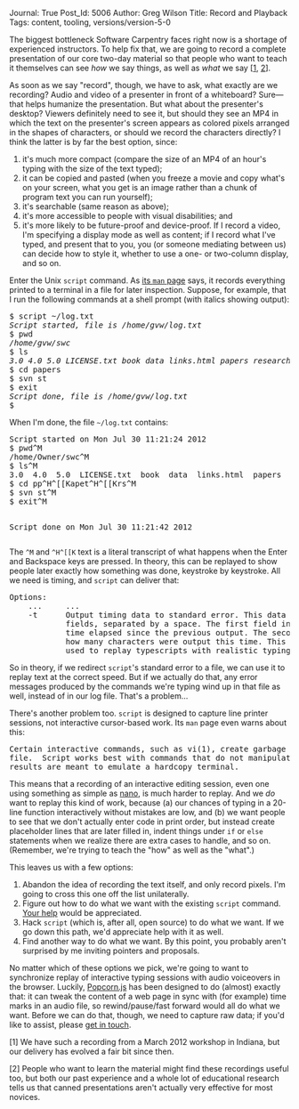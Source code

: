Journal: True
Post_Id: 5006
Author: Greg Wilson
Title: Record and Playback
Tags: content, tooling, versions/version-5-0

<p>The biggest bottleneck Software Carpentry faces right now is a shortage of experienced instructors. To help fix that, we are going to record a complete presentation of our core two-day material so that people who want to teach it themselves can see <em>how</em> we say things, as well as <em>what</em> we say [<a href="#1">1</a>, <a href="#2">2</a>].</p>
<p>As soon as we say "record", though, we have to ask, what exactly are we recording? Audio and video of a presenter in front of a whiteboard? Sure&mdash;that helps humanize the presentation. But what about the presenter's desktop? Viewers definitely need to see it, but should they see an MP4 in which the text on the presenter's screen appears as colored pixels arranged in the shapes of characters, or should we record the characters directly? I think the latter is by far the best option, since:</p>
<ol>
<li>it's much more compact (compare the size of an MP4 of an hour's typing with the size of the text typed);</li>
<li>it can be copied and pasted (when you freeze a movie and copy what's on your screen, what you get is an image rather than a chunk of program text you can run yourself);</li>
<li>it's searchable (same reason as above);</li>
<li>it's more accessible to people with visual disabilities; and</li>
<li>it's more likely to be future-proof and device-proof. If I record a video, I'm specifying a display mode as well as content; if I record what I've typed, and present that to you, you (or someone mediating between us) can decide how to style it, whether to use a one- or two-column display, and so on.</li>
</ol>
<p>Enter the Unix <code>script</code> command. As <a href="http://unixhelp.ed.ac.uk/CGI/man-cgi?script">its <code>man</code> page</a> says, it records everything printed to a terminal in a file for later inspection. Suppose, for example, that I run the following commands at a shell prompt (with italics showing output):</p>
<pre>$ script ~/log.txt
<em>Script started, file is /home/gvw/log.txt</em>
$ pwd
<em>/home/gvw/swc</em>
$ ls
<em>3.0 4.0 5.0 LICENSE.txt book data links.html papers research scraps</em>
$ cd papers
$ svn st
$ exit
<em>Script done, file is /home/gvw/log.txt</em>
$</pre>
<p>When I'm done, the file <code>~/log.txt</code> contains:</p>
<pre>Script started on Mon Jul 30 11:21:24 2012
$ pwd^M
/home/Owner/swc^M
$ ls^M
3.0  4.0  5.0  LICENSE.txt  book  data  links.html  papers  research  scraps^M
$ cd pp^H^[[Kapet^H^[[Krs^M
$ svn st^M
$ exit^M

Script done on Mon Jul 30 11:21:42 2012</pre>
<p>The <code>^M</code> and <code>^H^[[K</code> text is a literal transcript of what happens when the Enter and Backspace keys are pressed. In theory, this can be replayed to show people later exactly how something was done, keystroke by keystroke. All we need is timing, and <code>script</code> can deliver that:</p>
<pre>Options:
    ...     ...
    -t      Output timing data to standard error. This data contains two
            fields, separated by a space. The first field indicates how much
            time elapsed since the previous output. The second field indicates
            how many characters were output this time. This information can be
            used to replay typescripts with realistic typing and output delays.</pre>
<p>So in theory, if we redirect <code>script</code>'s standard error to a file, we can use it to replay text at the correct speed. But if we actually do that, any error messages produced by the commands we're typing wind up in that file as well, instead of in our log file. That's a problem...</p>
<p>There's another problem too. <code>script</code> is designed to capture line printer sessions, not interactive cursor-based work. Its <code>man</code> page even warns about this:</p>
<pre>Certain interactive commands, such as vi(1), create garbage in the typescript
file.  Script works best with commands that do not manipulate the screen, the
results are meant to emulate a hardcopy terminal.</pre>
<p>This means that a recording of an interactive editing session, even one using something as simple as <a href="http://unixhelp.ed.ac.uk/CGI/man-cgi?nano">nano</a>, is much harder to replay. And we <em>do</em> want to replay this kind of work, because (a) our chances of typing in a 20-line function interactively without mistakes are low, and (b) we want people to see that we don't actually enter code in print order, but instead create placeholder lines that are later filled in, indent things under <code>if</code> or <code>else</code> statements when we realize there are extra cases to handle, and so on. (Remember, we're trying to teach the "how" as well as the "what".)</p>
<p>This leaves us with a few options:</p>
<ol>
<li>Abandon the idea of recording the text itself, and only record pixels. I'm going to cross this one off the list unilaterally.</li>
<li>Figure out how to do what we want with the existing <code>script</code> command. <a href="|filename|2012-07-28-software-carpentry-needs-you.md">Your help</a> would be appreciated.</li>
<li>Hack <code>script</code> (which is, after all, open source) to do what we want. If we go down this path, we'd appreciate help with it as well.</li>
<li>Find another way to do what we want. By this point, you probably aren't surprised by me inviting pointers and proposals.</li>
</ol>
<p>No matter which of these options we pick, we're going to want to synchronize replay of interactive typing sessions with audio voiceovers in the browser. Luckily, <a href="http://popcornjs.org/">Popcorn.js</a> has been designed to do (almost) exactly that: it can tweak the content of a web page in sync with (for example) time marks in an audio file, so rewind/pause/fast forward would all do what we want. Before we can do that, though, we need to capture raw data; if you'd like to assist, please <a href="mailto:{{contact_email}}">get in touch</a>.</p>
<p id="1">[1] We have such a recording from a March 2012 workshop in Indiana, but our delivery has evolved a fair bit since then.</p>
<p id="2">[2] People who want to learn the material might find these recordings useful too, but both our past experience and a whole lot of educational research tells us that canned presentations aren't actually very effective for most novices.</p>
